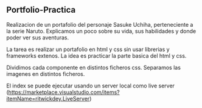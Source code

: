
## Portfolio-Practica

Realizacion de un portafolio del personaje Sasuke Uchiha, perteneciente a la serie Naruto.
Explicamos un poco sobre su vida, sus habilidades y donde poder ver sus aventuras.

La tarea es realizar un portafolio en html y css sin usar librerias y frameworks extenos.
La idea es practicar la parte basica del html y css.

Dividimos cada componente en distintos ficheros css.
Separamos las imagenes en distintos ficheros.

El index se puede ejecutar usando un server local como live server (https://marketplace.visualstudio.com/items?itemName=ritwickdey.LiveServer) 


